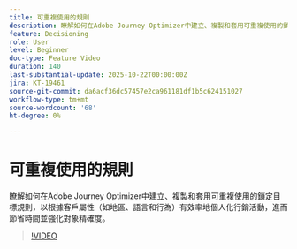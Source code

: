 ```yaml
---
title: 可重複使用的規則
description: 瞭解如何在Adobe Journey Optimizer中建立、複製和套用可重複使用的鎖定目標規則，以根據客戶屬性（如地區、語言和行為）有效率地個人化行銷活動，進而節省時間並強化對象精確度。
feature: Decisioning
role: User
level: Beginner
doc-type: Feature Video
duration: 140
last-substantial-update: 2025-10-22T00:00:00Z
jira: KT-19461
source-git-commit: da6acf36dc57457e2ca961181df1b5c624151027
workflow-type: tm+mt
source-wordcount: '68'
ht-degree: 0%

---
```



# 可重複使用的規則

瞭解如何在Adobe Journey Optimizer中建立、複製和套用可重複使用的鎖定目標規則，以根據客戶屬性（如地區、語言和行為）有效率地個人化行銷活動，進而節省時間並強化對象精確度。

>[!VIDEO](https://video.tv.adobe.com/v/3476138/?captions=chi_hant&learn=on&enablevpops)
